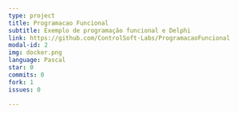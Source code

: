 ```yaml
---
type: project
title: Programacao Funcional
subtitle: Exemplo de programação funcional e Delphi
link: https://github.com/ControlSoft-Labs/ProgramacaoFuncional
modal-id: 2
img: docker.png
language: Pascal
star: 0
commits: 0
fork: 1 
issues: 0

---
```

